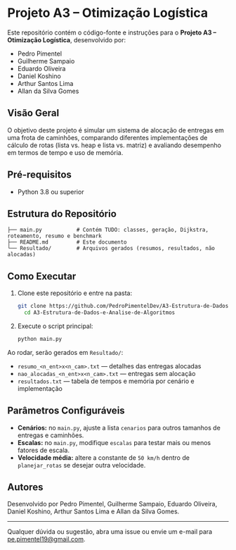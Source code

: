 # Projeto A3 – Otimização Logística

Este repositório contém o código-fonte e instruções para o **Projeto A3 – Otimização Logística**, desenvolvido por:

- Pedro Pimentel  
- Guilherme Sampaio  
- Eduardo Oliveira  
- Daniel Koshino  
- Arthur Santos Lima  
- Allan da Silva Gomes  

## Visão Geral

O objetivo deste projeto é simular um sistema de alocação de entregas em uma frota de caminhões, comparando diferentes implementações de cálculo de rotas (lista vs. heap e lista vs. matriz) e avaliando desempenho em termos de tempo e uso de memória.

## Pré-requisitos

- Python 3.8 ou superior  

## Estrutura do Repositório

```
├── main.py           # Contém TUDO: classes, geração, Dijkstra, roteamento, resumo e benchmark
├── README.md         # Este documento
└── Resultado/        # Arquivos gerados (resumos, resultados, não alocadas)
```

## Como Executar

1. Clone este repositório e entre na pasta:

   ```bash
   git clone https://github.com/PedroPimentelDev/A3-Estrutura-de-Dados-e-Analise-de-Algoritmos.git && \
     cd A3-Estrutura-de-Dados-e-Analise-de-Algoritmos
   ```

2. Execute o script principal:

   ```bash
   python main.py
   ```

Ao rodar, serão gerados em `Resultado/`:

- `resumo_<n_ent>x<n_cam>.txt` — detalhes das entregas alocadas  
- `nao_alocadas_<n_ent>x<n_cam>.txt` — entregas sem alocação  
- `resultados.txt` — tabela de tempos e memória por cenário e implementação  

## Parâmetros Configuráveis

- **Cenários:** no `main.py`, ajuste a lista `cenarios` para outros tamanhos de entregas e caminhões.  
- **Escalas:** no `main.py`, modifique `escalas` para testar mais ou menos fatores de escala.  
- **Velocidade média:** altere a constante de `50 km/h` dentro de `planejar_rotas` se desejar outra velocidade.  

## Autores

Desenvolvido por Pedro Pimentel, Guilherme Sampaio, Eduardo Oliveira, Daniel Koshino, Arthur Santos Lima e Allan da Silva Gomes.

---

Qualquer dúvida ou sugestão, abra uma issue ou envie um e-mail para pe.pimentel19@gmail.com.
